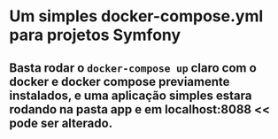 # Um simples docker-compose.yml para projetos Symfony


## Basta rodar o ```docker-compose up``` claro com o docker e docker compose previamente instalados, e uma aplicação simples estara rodando na pasta app e em localhost:8088 << pode ser alterado.